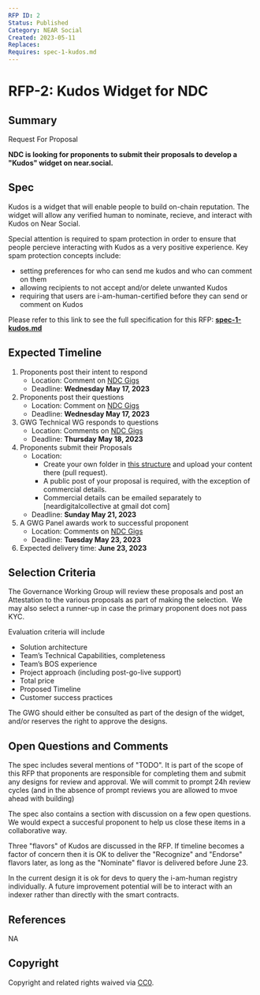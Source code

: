```yaml
---
RFP ID: 2
Status: Published
Category: NEAR Social
Created: 2023-05-11
Replaces: 
Requires: spec-1-kudos.md
---
```


# RFP-2: Kudos Widget for NDC

## Summary

Request For Proposal

**NDC is looking for proponents to submit their proposals to develop a "Kudos" widget on near.social.**
  
## Spec
  
Kudos is a widget that will enable people to build on-chain reputation. The widget will allow any verified human to nominate, recieve, and interact with Kudos on Near Social. 

Special attention is required to spam protection in order to ensure that people percieve interacting with Kudos as a very positive experience. Key spam protection concepts include:

- setting preferences for who can send me kudos and who can comment on them
- allowing recipients to not accept and/or delete unwanted Kudos
- requiring that users are i-am-human-certified before they can send or comment on Kudos

Please refer to this link to see the full specification for this RFP: **[spec-1-kudos.md](https://github.com/near-ndc/gwg/blob/main/specs/spec-1-kudos.md)**

## Expected Timeline

1. Proponents post their intent to respond
    - Location: Comment on [NDC Gigs](https://near.social/#/neardigitalcollective.near/widget/Gigs)
    - Deadline: **Wednesday May 17, 2023**
2. Proponents post their questions
    - Location: Comment on [NDC Gigs](https://near.social/#/neardigitalcollective.near/widget/Gigs)
    - Deadline: **Wednesday May 17, 2023**
3. GWG Technical WG responds to questions 
    - Location: Comments on [NDC Gigs](https://near.social/#/neardigitalcollective.near/widget/Gigs)
    - Deadline: **Thursday May 18, 2023**
4. Proponents submit their Proposals 
    - Location: 
      - Create your own folder in [this structure](https://github.com/near-ndc/gwg/tree/main/RFPs/submissions/rfp-2-kudos) and upload your content there (pull request). 
      - A public post of your proposal is required, with the exception of commercial details.
      - Commercial details can be emailed separately to [neardigitalcollective at gmail dot com]
    - Deadline: **Sunday May 21, 2023**
5. A GWG Panel awards work to successful proponent
    - Location: Comments on [NDC Gigs](https://near.social/#/neardigitalcollective.near/widget/Gigs)
    - Deadline: **Tuesday May 23, 2023**
6. Expected delivery time: **June 23, 2023**

## Selection Criteria

The Governance Working Group will review these proposals and post an Attestation to the various proposals as part of making the selection. ‍ We may also select a runner-up in case the primary proponent does not pass KYC.

Evaluation criteria will include

- Solution architecture
- Team’s Technical Capabilities, completeness
- Team’s BOS experience
- Project approach (including post-go-live support)
- Total price
- Proposed Timeline
- Customer success practices

The GWG should either be consulted as part of the design of the widget, and/or reserves the right to approve the designs.
  
## Open Questions and Comments

The spec includes several mentions of "TODO". It is part of the scope of this RFP that proponents are responsible for completing them and submit any designs for review and approval. We will commit to prompt 24h review cycles (and in the absence of prompt reviews you are allowed to mvoe ahead with building)

The spec also contains a section with discussion on a few open questions. We would expect a succesful proponent to help us close these items in a collaborative way.

Three "flavors" of Kudos are discussed in the RFP. If timeline becomes a factor of concern then it is OK to deliver the "Recognize" and "Endorse" flavors later, as long as the "Nominate" flavor is delivered before June 23.

In the current design it is ok for devs to query the i-am-human registry individually. A future improvement potential will be to interact with an indexer rather than directly with the smart contracts.
  
  
## References

NA
  
## Copyright

Copyright and related rights waived via [CC0](https://creativecommons.org/publicdomain/zero/1.0/).
